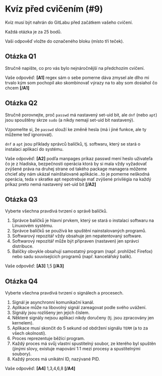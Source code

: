 # Kvíz před cvičením (#9)

Kvíz musí být nahrán do GitLabu před začátkem vašeho cvičení.

Každá otázka je za 25 bodů.

Vaši odpověď vložte do označeného bloku (místo tří teček).



## Otázka Q1

Stručně napište, co pro vás bylo nejnáročnější na předchozím cvičení.


Vaše odpověď: **[A1]** regex sám o sebe pomerne dáva zmysel ale dlho mi trvalo kým som pochopil ako skombinovať výrazy na to aby som dosiahol čo chcem **[/A1]**



## Otázka Q2

Stručně porovnejte, proč `passwd` má nastavený set-uid bit, ale
`dnf` (nebo `apt`) jsou spouštěny skrze `sudo` (a nikdy nemají
set-uid bit nastavený).

Vzpomeňte si, že `passwd` slouží ke změně hesla (má i jiné funkce,
ale ty můžeme teď ignorovat).

`dnf` a `apt` jsou příklady správců balíčků, tj. softwaru, který
se stará o instalaci aplikací do systému.

Vaše odpověď: **[A2]** podľa manpages príkaz passwd mení heslo uživateľa čo je z hladiska, bezpečnosti operácia ktorá by si mala vždy vyžadovať zvýšené práva na druhej strane od takého package managera môžeme chcieť aby nám ukázal nainštalované aplikácie...to je pomerne neškodná operácia, teda v skratke apt nepotrebuje mať zvýšené privilégia na každý príkaz preto nemá nastavený set-uid bit **[/A2]**



## Otázka Q3

Vyberte všechna pravdivá tvrzení o správě balíčků.

1. Správce balíčků je hlavní prvkem, který se stará o instalaci
   softwaru na Linuxovém systému.
2. Správce balíčků se používá ke spuštění nainstalovaných programů.
3. Softwarový repozitář vždy obsahuje jen nepatentovaný software.
4. Softwarový repozitář může být připraven (nastaven) jen správci distribuce.
5. Balíčky obvykle obsahují samostatný program (např. prohlížeč Firefox)
   nebo sadu souvisejících programů (např. kancelářský balík).

Vaše odpověď: **[A3]** 1,5 **[/A3]**



## Otázka Q4

Vyberte všechna pravdivá tvrzení o signálech a procesech.

1. Signál je asynchronní komunikační kanál.
2. Aplikace může na libovolný signál zareagovat podle svého uvážení.
3. Signály jsou rozlišeny jen jejich číslem.
4. Některé signály nejsou aplikaci nikdy doručeny (tj. jsou zpracovány
   jen kernelem).
5. Aplikace musí skončit do 5 sekund od obdržení signálu `TERM`
   (a to za všech okolností).
6. Proces reprezentuje běžící program.
7. Každý proces má svůj vlastní spustitelný soubor, ze kterého byl spuštěn
   (jinými slovy, existuje mapování 1:1 mezi procesy a spustitelnými soubory).
8. Každý proces má unikátní ID, nazývané PID.

Vaše odpověď: **[A4]** 1,3,4,6,8 **[/A4]**



